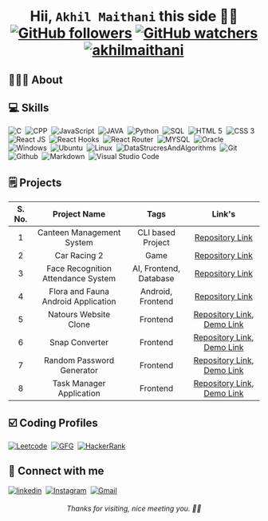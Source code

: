 <h1 align="center">
    Hii, <code>Akhil Maithani</code> this side 👋🏻
    <br />
   <div align="center">
         <a href="https://github.com/AkhilMaithani"><img src="https://img.shields.io/github/followers/AkhilMaithani?style=social" alt="GitHub followers"></a>
        <a href="https://github.com/AkhilMaithani"><img src="https://img.shields.io/github/watchers/AkhilMaithani/AkhilMaithani?style=social" alt="GitHub watchers"></a>
        <a href="https://github.com/AkhilMaithani"><img src="https://komarev.com/ghpvc/?username=AkhilMaithani&label=Profile%20views&color=blueviolet&style=flat" alt="akhilmaithani"></a>
   </div>
</h1>

<h2>
👨🏻‍💻 About
</h2>

<h2>
💻 Skills
</h2>
<div>
<img alt="C" src="https://img.shields.io/badge/-C-6C4AB6?style=flat-square&amp;logo=C&amp;logoColor=white">&nbsp;
<img alt="CPP" src="https://img.shields.io/badge/-CPP-blue?style=flat-square&amp;logo=C%2B%2B&amp;logoColor=white">&nbsp;
<img alt="JavaScript" src="https://img.shields.io/badge/-JavaScript-E0C45C?style=flat-square&amp;logo=JavaScript&amp;logoColor=white">&nbsp;
<img alt="JAVA" src="https://img.shields.io/badge/-JAVA-DA4949?style=flat-square&amp;logo=JAVA&amp;logoColor=white">&nbsp;
<img alt="Python" src="https://img.shields.io/badge/-Python-09009B?style=flat-square&amp;logo=Python&amp;logoColor=white">&nbsp;
<img alt="SQL" src="https://img.shields.io/badge/-SQL-121435?style=flat-square&amp;logo=SQL&amp;logoColor=white">&nbsp;
<img alt="HTML 5" src="https://img.shields.io/badge/-HTML 5-FF5722?style=flat-square&amp;logo=HTML5&amp;logoColor=white">&nbsp;
<img alt="CSS 3" src="https://img.shields.io/badge/-CSS 3-0F00FF?style=flat-square&amp;logo=CSS3&amp;logoColor=white">&nbsp;
<img alt="React JS" src="https://img.shields.io/badge/-React JS-navy?style=flat-square&amp;logo=REACT&amp;logoColor=white">&nbsp;
<img alt="React Hooks" src="https://img.shields.io/badge/-React Hooks-lightgreen?style=flat-square&amp;logo=REACTHooks&amp;logoColor=white">&nbsp;
<img alt="React Router" src="https://img.shields.io/badge/-React Router-orange?style=flat-square&amp;logo=ReactRouter&amp;logoColor=white">&nbsp;
<img alt="MYSQL" src="https://img.shields.io/badge/-MYSQL-4C6793?style=flat-square&amp;logo=MYSQL&amp;logoColor=white">&nbsp;
<img alt="Oracle" src="https://img.shields.io/badge/-Oracle-FF7777?style=flat-square&amp;logo=Oracle&amp;logoColor=white">&nbsp;
<img alt="Windows" src="https://img.shields.io/badge/-Windows-5800FF?style=flat-square&amp;logo=Windows&amp;logoColor=white">&nbsp;
<img alt="Ubuntu" src="https://img.shields.io/badge/-Ubuntu-orangered?style=flat-square&amp;logo=Ubuntu&amp;logoColor=white">&nbsp;
<img alt="Linux" src="https://img.shields.io/badge/-Linux-181818?style=flat-square&amp;logo=Linux&amp;logoColor=white">&nbsp;
<img alt="DataStrucresAndAlgorithms" src="https://img.shields.io/badge/-Data Structures And Algorithms-A760FF?style=flat-square&amp;logo=DataStructuresAndAlgorithms&amp;logoColor=white">&nbsp;
<img alt="Git" src="https://img.shields.io/badge/-Git-FF4949?style=flat-square&amp;logo=Git&amp;logoColor=white">&nbsp;
<img alt="Github" src="https://img.shields.io/badge/-Github-000000?style=flat-square&amp;logo=Github&amp;logoColor=white">&nbsp;
<img alt="Markdown" src="https://img.shields.io/badge/-Markdown-AC7D88?style=flat-square&amp;logo=Markdown&amp;logoColor=white">&nbsp;
<img alt="Visual Studio Code" src="https://img.shields.io/badge/-Visual Studio Code-548CFF?style=flat-square&amp;logo=Visual Studio Code&amp;logoColor=white">&nbsp;
</div>

<h2>🗒️ Projects</h2>

| S. No. |            Project Name             |          Tags          |                                                                       Link's                                                                       |
| :----: | :---------------------------------: | :--------------------: | :------------------------------------------------------------------------------------------------------------------------------------------------: |
|   1    |      Canteen Management System      |   CLI based Project    |                                 [Repository Link](https://github.com/AkhilMaithani/Canteen-Management-System.git)                                  |
|   2    |            Car Racing 2             |          Game          |                                        [Repository Link](https://github.com/AkhilMaithani/Car-Racing-2.git)                                        |
|   3    | Face Recognition Attendance System  | AI, Frontend, Database |                                  [Repository Link](https://github.com/AkhilMaithani/Face-Recognition-System.git)                                   |
|   4    | Flora and Fauna Android Application |   Android, Frontend    |                                    [Repository Link](https://github.com/AkhilMaithani/Flora-And-Fauna-App.git)                                     |
|   5    |        Natours Website Clone        |        Frontend        |  [Repository Link](https://github.com/AkhilMaithani/Natour-Website-Clone.git), [Demo Link](https://akhilmaithani.github.io/Natour-Website-Clone)   |
|   6    |           Snap Converter            |        Frontend        |        [Repository Link](https://github.com/AkhilMaithani/Snap-Converter.git), [Demo Link](https://akhilmaithani.github.io/Snap-Converter)         |
|   7    |      Random Password Generator      |        Frontend        | [Repository Link](https://github.com/AkhilMaithani/Random-Password-Generator.git), [Demo Link](https://random-password-generator-indol.vercel.app) |
|   8    |      Task Manager Application       |        Frontend        |  [Repository Link](https://github.com/AkhilMaithani/Task-Manager-Application.git), [Demo Link](https://task-manager-application-rosy.vercel.app)   |

<h2>☑️ Coding Profiles </h2>

<div>
<a href="https://leetcode.com/abytespaceneeded/"><img alt="Leetcode" src="https://img.shields.io/badge/-Leetcode-674747?style=flat-square&amp;logo=Leetcode&amp;logoColor=white"></a>&nbsp;
<a href="https://auth.geeksforgeeks.org/user/abytespaceneeded/practice/"><img alt="GFG" src="https://img.shields.io/badge/-GeeksForGeeks-367E18?style=flat-square&amp;logo=GeeksforGeeks&amp;logoColor=white"></a>&nbsp;
<a href="https://www.hackerrank.com/abytespaceneeded"><img alt="HackerRank" src="https://img.shields.io/badge/-Hackerrank-533483?style=flat-square&amp;logo=Hackerrank&amp;logoColor=white"></a>&nbsp;
</div>

<h2>🔗 Connect with me</h2>

<div>
<a href="https://www.linkedin.com/in/akhilmaithani/"><img alt="linkedin" src="https://img.shields.io/badge/-Linkedin-blue?style=flat-square&amp;logo=Linkedin&amp;logoColor=white"></a>&nbsp;
<a href="https://www.instagram.com/abyte._.space._.needed/"><img alt="Instagram" src="https://img.shields.io/badge/-Instagram-FF5F7E?style=flat-square&amp;logo=Instagram&amp;logoColor=white"></a>&nbsp;
<a href="mailto:recruitakhilmaithani2023@gmail.com"><img alt="Gmail" src="https://img.shields.io/badge/-Gmail-DC0000?style=flat-square&amp;logo=Gmail&amp;logoColor=white"></a>&nbsp;
</div>

<h6 align="center">Thanks for visiting, nice meeting you. 💝💖</h6>
